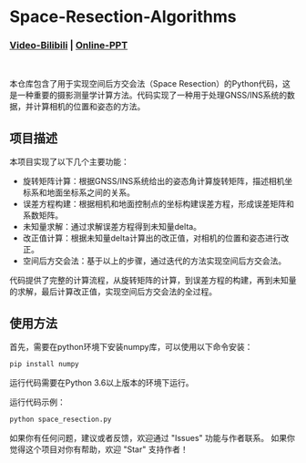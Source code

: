# Space-Resection-Algorithms
### [Video-Bilibili](https://www.bilibili.com/video/BV1L84y1M7AG/#reply167187697408) | [Online-PPT](https://kdocs.cn/l/cjniSJD1c8EG)  
<br/>

本仓库包含了用于实现空间后方交会法（Space Resection）的Python代码，这是一种重要的摄影测量学计算方法。代码实现了一种用于处理GNSS/INS系统的数据，并计算相机的位置和姿态的方法。

## 项目描述

本项目实现了以下几个主要功能：

- 旋转矩阵计算：根据GNSS/INS系统给出的姿态角计算旋转矩阵，描述相机坐标系和地面坐标系之间的关系。
- 误差方程构建：根据相机和地面控制点的坐标构建误差方程，形成误差矩阵和系数矩阵。
- 未知量求解：通过求解误差方程得到未知量delta。
- 改正值计算：根据未知量delta计算出的改正值，对相机的位置和姿态进行改正。
- 空间后方交会法：基于以上的步骤，通过迭代的方法实现空间后方交会法。

代码提供了完整的计算流程，从旋转矩阵的计算，到误差方程的构建，再到未知量的求解，最后计算改正值，实现空间后方交会法的全过程。

## 使用方法

首先，需要在python环境下安装numpy库，可以使用以下命令安装：

```bash
pip install numpy
```
运行代码需要在Python 3.6以上版本的环境下运行。

运行代码示例：
```python
python space_resection.py
```

如果你有任何问题，建议或者反馈，欢迎通过 "Issues" 功能与作者联系。
如果你觉得这个项目对你有帮助，欢迎 "Star" 支持作者！